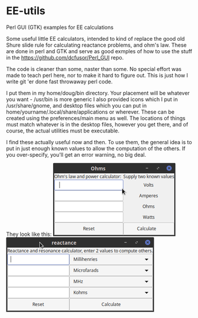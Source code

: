 # EE-utils
Perl GUI (GTK) examples for EE calculations

Some useful little EE calculators, intended to kind of replace the good old Shure slide rule for calculating reactance
problems, and ohm's law.
These are done in perl and GTK and serve as good exmples of how to use the stuff in the 
https://github.com/dcfusor/Perl_GUI repo.

The code is cleaner than some, naster than some.  No special effort was made to teach perl here, nor to make it hard
to figure out.  This is just how I write git 'er done fast throwaway perl code.

I put them in my home/doug/bin directory.  Your placement will be whatever you want - /usr/bin is more generic
I also provided icons which I put in /usr/share/gnome, and desktop files which you can put in 
home/yourname/.local/share/applications or wherever.  These can be created using the preferences/main menu
as well.  The locations of things must match whatever is in the desktop files, however you get there, and of course, the
actual utilities must be executable.

I find these actually useful now and then.  To use them, the general idea is to put in just enough known values to
allow the computation of the others. If you over-specify, you'll get an error warning, no big deal.

They look like this:
![ohms screenshot](https://github.com/dcfusor/EE-utils/blob/master/Ohms.png)
![reactance screenshot](https://github.com/dcfusor/EE-utils/blob/master/reactance.png)

